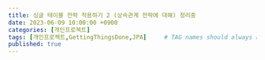 ```yaml
---
title: 싱글 테이블 전략 적용하기 2 (상속관계 전략에 대해) 정리중
date: 2023-06-09 10:00:00 +0900
categories: [개인프로젝트]
tags: [개인프로젝트,GettingThingsDone,JPA]     # TAG names should always be lowercase
published: true
---
```


